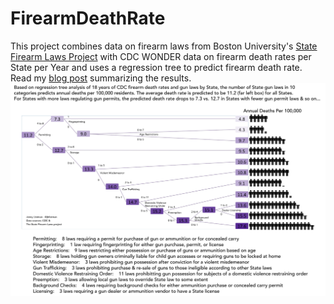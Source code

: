 # FirearmDeathRate
This project combines data on firearm laws from Boston University's [State Firearm Laws Project](https://www.statefirearmlaws.org/index.html) with CDC WONDER data on firearm death rates per State per Year and uses
a regression tree to predict firearm death rate. Read my [blog post](https://medium.com/@jblistman) summarizing the results.
![](data/GunDeaths_RegressionTree.png)
